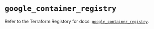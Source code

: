 # `google_container_registry`

Refer to the Terraform Registory for docs: [`google_container_registry`](https://registry.terraform.io/providers/hashicorp/google/4.77.0/docs/resources/container_registry).
